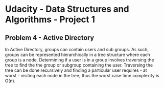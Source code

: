 # Udacity - Data Structures and Algorithms - Project 1

## Problem 4 - Active Directory

In Active Directory, groups can contain users and sub groups. As such, groups can be represented hierarchically in a 
tree structure where each group is a node. Determining if a user is in a group involves traversing the tree to find
the the group or subgroup containing the user. Traversing the tree can be done recursively and finding a particular 
user requires - at worst - visiting each node in the tree, thus the worst case time complexity is O(n).
